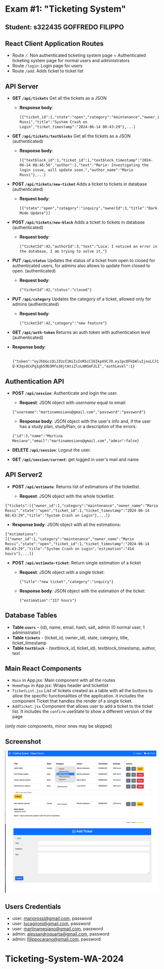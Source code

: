 
# Exam #1: "Ticketing System"

## Student: s322435 GOFFREDO FILIPPO

## React Client Application Routes

- Route `/`: Non authenticated ticketing system page + Authenticated ticketing system page for normal users and administrators
- Route `/login`: Login page for users
- Route `/add`: Adds ticket to ticket list

## API Server

- **GET `/api/tickets`**  Get all the tickets as a JSON
  - **Response body**: 
    ```
    [{"ticket_id":1,"state":"open","category":"maintenance","owner_id":1,"owner_name":"Mario Rossi","title":"System Crash on Login","ticket_timestamp":"2024-06-14 08:43:29"},...]
    ```

- **GET `/api/tickets/textblocks`**  Get all the tickets as a JSON (authenticated)
  - **Response body**: 
    ```
    [{"textblock_id":1,"ticket_id":1,"textblock_timestamp":"2024-06-14 08:46:56","author":1,"text":"Mario: Investigating the login issue, will update soon.","author_name":"Mario Rossi"},...]
    ```

- **POST `/api/tickets/new-ticket`**   Adds a ticket to tickets in database (authenticated)
  - **Request body**: 
    ```
    [{"state":"open","category":"inquiry","ownerId":3,"title":"Dark Mode Update"}]
    ```

- **POST `/api/tickets/new-block`**   Adds a ticket to tickets in database (authenticated)
  - **Request body**: 
    ```
    {"ticketId":42,"authorId":3,"text":"Luca: I noticed an error in the database, I am trying to solve it."}
    ```


- **PUT `/api/status`**  Updates the status of a ticket from open to closed for authenticated users, for admins also allows to update from closed to open. (authenticated)

  - **Request body**: 
    ```
    {"ticketId":42,"status":"closed"}
    ```


- **PUT `/api/category`**  Updates the category of a ticket, allowed only for admins  (authenticated)

  - **Request body**: 
    ```
    {"ticketId":42,"category":"new feature"}
    ```

- **GET `/api/auth-token`**  Returns an auth token with authentication level (authenticated)

- **Response body**: 
  ```
    {"token":"eyJhbGciOiJIUzI1NiIsInR5cCI6IkpXVCJ9.eyJpc0FkbWluIjoxLCJ1c2VySWQiOjEyMzQsImlhdCI6MTcxOTY1NDAzNywiZXhwIjoxNzE5NjU0MzM3fQ.Vx-Q-K3qsdCxPg1gb59D3Mfo38jtAtiZlsLmNSmF2LI","authLevel":1}
  ```

## Authentication API

- **POST `/api/session`**: Authenticate and login the user.

  - **Request**: JSON object with _username_ equal to email:   
  ```
  {"username":"martinamesiano@gmail.com","password":"password"}
  ```
  - **Response body**: JSON object with the user's info and, if the user has a study plan, studyPlan; or a description of the errors:   
  ```
  {"id":3,"name":"Martina Mesiano","email":"martinamesiano@gmail.com","admin":false}
  ```


- **DELETE `/api/session`**: Logout the user.

- **GET `/api/session/current`**: get logged in user's mail and name


## API Server2

- **POST `/api/estimate`**: Returns list of estimations of the ticketlist.

  - **Request**: JSON object with the whole ticketlist: 
```
{"tickets":[{"owner_id":1,"category":"maintenance","owner_name":"Mario Rossi","state":"open","ticket_id":1,"ticket_timestamp":"2024-06-14 08:43:29","title":"System Crash on Login"},...]}
```
  - **Response body**: JSON object with all the estimations:
```
{"estimations":[{"owner_id":1,"category":"maintenance","owner_name":"Mario Rossi","state":"open","ticket_id":1,"ticket_timestamp":"2024-06-14 08:43:29","title":"System Crash on Login","estimation":"414 hours"},...]}
```


- **POST `/api/estimate-ticket`**: Return single estimation of a ticket

  - **Request**: JSON object with a single ticket: 
    ```
    {"title":"new ticket","category":"inquiry"}
    ```
  - **Response body**: JSON object with the estimation of the ticket:
    ```
    {"estimation":"317 hours"}
    ```

## Database Tables

- **Table `users`** - (id), name, email, hash, salt, admin (0 normal user, 1 administrator)
- **Table `tickets`** - (ticket_id, owner_id),  state, category, title, ticket_timestamp
- **Table `textblock`** - (textblock_id, ticket_id), textblock_timestamp, author, text

## Main React Components

- `Main` in App.jsx: Main component with all the routes
- `HomePage` in App.jsx: Wraps header and ticketlist
- `TicketList.jsx` List of tickets created as a table with all the buttons to allow the specific functionalities of the application. it includes the component Ticket that handles the render of a single ticket.
- `AddTicket.jsx` Component that allows user to add a ticket to the ticket list. It includes the `confirm` useState to show a different version of the page 



(only _main_ components, minor ones may be skipped)

## Screenshot

![Screenshot](./img/screenshot.png)
![Screenshot2](./img/screenshot2.png)

## Users Credentials

- user: mariorossi@gmail.com,  password
- user: lucagironi@gmail.com, password
- user: martinamesiano@gmail.com, password
- admin: alessandroquarta@gmail.com, password
- admin: filippocarano@gmail.com, password
# Ticketing-System-WA-2024
